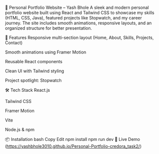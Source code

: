 🚀 Personal Portfolio Website – Yash Bhole
A sleek and modern personal portfolio website built using React and Tailwind CSS to showcase my skills (HTML, CSS, Java), featured projects like Stopwatch, and my career journey.
The site includes smooth animations, responsive layouts, and an organized structure for better presentation.

🌟 Features
Responsive multi-section layout (Home, About, Skills, Projects, Contact)

Smooth animations using Framer Motion

Reusable React components

Clean UI with Tailwind styling

Project spotlight: Stopwatch

🛠 Tech Stack
React.js

Tailwind CSS

Framer Motion

Vite

Node.js & npm

📦 Installation
bash
Copy
Edit
npm install
npm run dev
🔗 Live Demo
(https://yashbhole3010.github.io/Personal-Portfolio-credora_task2/)
